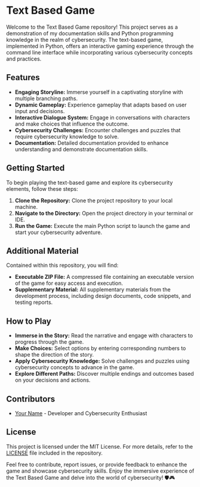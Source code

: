 # Text Based Game

Welcome to the Text Based Game repository! This project serves as a demonstration of my documentation skills and Python programming knowledge in the realm of cybersecurity. The text-based game, implemented in Python, offers an interactive gaming experience through the command line interface while incorporating various cybersecurity concepts and practices.

## Features
- **Engaging Storyline:** Immerse yourself in a captivating storyline with multiple branching paths.
- **Dynamic Gameplay:** Experience gameplay that adapts based on user input and decisions.
- **Interactive Dialogue System:** Engage in conversations with characters and make choices that influence the outcome.
- **Cybersecurity Challenges:** Encounter challenges and puzzles that require cybersecurity knowledge to solve.
- **Documentation:** Detailed documentation provided to enhance understanding and demonstrate documentation skills.

## Getting Started
To begin playing the text-based game and explore its cybersecurity elements, follow these steps:
1. **Clone the Repository:** Clone the project repository to your local machine.
2. **Navigate to the Directory:** Open the project directory in your terminal or IDE.
3. **Run the Game:** Execute the main Python script to launch the game and start your cybersecurity adventure.

## Additional Material
Contained within this repository, you will find:
- **Executable ZIP File:** A compressed file containing an executable version of the game for easy access and execution.
- **Supplementary Material:** All supplementary materials from the development process, including design documents, code snippets, and testing reports.

## How to Play
- **Immerse in the Story:** Read the narrative and engage with characters to progress through the game.
- **Make Choices:** Select options by entering corresponding numbers to shape the direction of the story.
- **Apply Cybersecurity Knowledge:** Solve challenges and puzzles using cybersecurity concepts to advance in the game.
- **Explore Different Paths:** Discover multiple endings and outcomes based on your decisions and actions.

## Contributors
- [Your Name](https://github.com/yourusername) - Developer and Cybersecurity Enthusiast

## License
This project is licensed under the MIT License. For more details, refer to the [LICENSE](LICENSE) file included in the repository.

Feel free to contribute, report issues, or provide feedback to enhance the game and showcase cybersecurity skills. Enjoy the immersive experience of the Text Based Game and delve into the world of cybersecurity! 🛡️🎮
